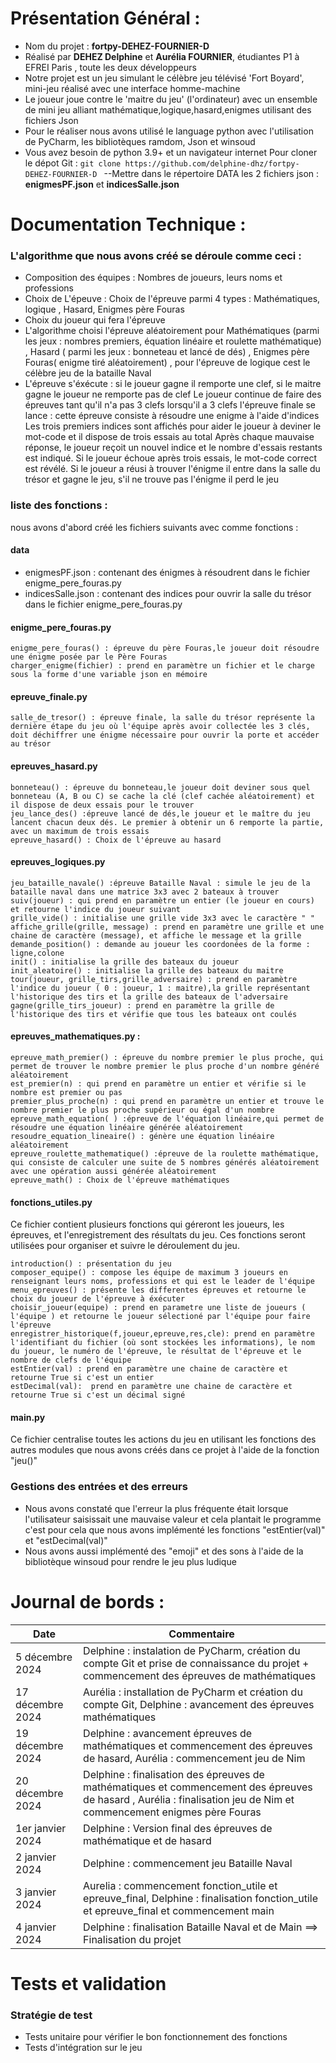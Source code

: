 # Présentation Général : 
- Nom du projet : **fortpy-DEHEZ-FOURNIER-D** 
- Réalisé par **DEHEZ Delphine** et **Aurélia FOURNIER**, étudiantes P1 à EFREI Paris , toute les deux développeurs 
- Notre projet est un jeu simulant le célèbre jeu télévisé 'Fort Boyard', mini-jeu réalisé avec une interface homme-machine
- Le joueur joue contre le 'maitre du jeu' (l'ordinateur) avec un ensemble de mini jeu alliant mathématique,logique,hasard,enigmes utilisant des fichiers Json
- Pour le réaliser nous avons utilisé le language python avec l'utilisation de PyCharm, les bibliotèques ramdom, Json et winsoud  
- Vous avez besoin de python 3.9+ et un navigateur internet 
Pour cloner le dépot Git : ```git clone https://github.com/delphine-dhz/fortpy-DEHEZ-FOURNIER-D ```
--Mettre dans le répertoire DATA les 2 fichiers json : **enigmesPF.json** et **indicesSalle.json**

# Documentation Technique : 
### L'algorithme que nous avons créé se déroule comme ceci : 
- Composition des équipes : Nombres de joueurs, leurs noms et professions
- Choix de L'épeuve : 
Choix de l'épreuve parmi 4 types : Mathématiques, logique , Hasard, Enigmes père Fouras 
- Choix du joueur qui fera l'épreuve
- L'algorithme choisi l'épreuve aléatoirement pour Mathématiques (parmi les jeux : nombres premiers, équation linéaire et roulette mathématique) , Hasard ( parmi les jeux : bonneteau et lancé de dés) , Enigmes père Fouras( enigme tiré aléatoirement) , pour l'épreuve de logique cest le célèbre jeu de la bataille Naval
- L'épreuve s'éxécute : 
si le joueur gagne il remporte une clef, si le maitre gagne le joueur ne remporte pas de clef 
Le joueur continue de faire des épreuves tant qu'il n'a pas 3 clefs 
lorsqu'il a 3 clefs l'épreuve finale se lance : cette épreuve consiste à résoudre une enigme à l'aide d'indices 
Les trois premiers indices sont affichés pour aider le joueur à deviner le mot-code et il dispose de trois essais au total
Après chaque mauvaise réponse, le joueur reçoit un nouvel indice et le nombre d'essais restants est indiqué.
Si le joueur échoue après trois essais, le mot-code correct est révélé.
Si le joueur a réusi à trouver l'énigme il entre dans la salle du trésor et gagne le jeu, s'il ne trouve pas l'énigme il perd le jeu 
        
### liste des fonctions :
nous avons d'abord créé les fichiers suivants avec comme fonctions :  
#### data
- enigmesPF.json : contenant des énigmes à résoudrent dans le fichier enigme_pere_fouras.py
- indicesSalle.json : contenant des indices pour ouvrir la salle du trésor dans le fichier enigme_pere_fouras.py
#### enigme_pere_fouras.py 
```
enigme_pere_fouras() : épreuve du père Fouras,le joueur doit résoudre une énigme posée par le Père Fouras 
charger_enigme(fichier) : prend en paramètre un fichier et le charge sous la forme d'une variable json en mémoire 
```
#### epreuve_finale.py 
```
salle_de_tresor() : épreuve finale, la salle du trésor représente la dernière étape du jeu où l'équipe après avoir collectée les 3 clés, doit déchiffrer une énigme nécessaire pour ouvrir la porte et accéder au trésor 
```
#### epreuves_hasard.py
```
bonneteau() : épreuve du bonneteau,le joueur doit deviner sous quel bonneteau (A, B ou C) se cache la clé (clef cachée aléatoirement) et il dispose de deux essais pour le trouver
jeu_lance_des() :épreuve lancé de dés,le joueur et le maître du jeu lancent chacun deux dés. Le premier à obtenir un 6 remporte la partie, avec un maximum de trois essais
epreuve_hasard() : Choix de l'épreuve au hasard 
```
#### epreuves_logiques.py
```
jeu_bataille_navale() :épreuve Bataille Naval : simule le jeu de la bataille naval dans une matrice 3x3 avec 2 bateaux à trouver
suiv(joueur) : qui prend en paramètre un entier (le joueur en cours) et retourne l'indice du joueur suivant 
grille_vide() : initialise une grille vide 3x3 avec le caractère " "
affiche_grille(grille, message) : prend en paramètre une grille et une chaine de caractère (message), et affiche le message et la grille 
demande_position() : demande au joueur les coordonées de la forme : ligne,colone
init() : initialise la grille des bateaux du joueur 
init_aleatoire() : initialise la grille des bateaux du maitre 
tour(joueur, grille_tirs,grille_adversaire) : prend en paramètre l'indice du joueur ( 0 : joueur, 1 : maitre),la grille représentant l'historique des tirs et la grille des bateaux de l'adversaire
gagne(grille_tirs_joueur) : prend en paramètre la grille de l'historique des tirs et vérifie que tous les bateaux ont coulés
```
#### epreuves_mathematiques.py : 
```
epreuve_math_premier() : épreuve du nombre premier le plus proche, qui permet de trouver le nombre premier le plus proche d'un nombre généré aléatoirement
est_premier(n) : qui prend en paramètre un entier et vérifie si le nombre est premier ou pas 
premier_plus_proche(n) : qui prend en paramètre un entier et trouve le nombre premier le plus proche supérieur ou égal d'un nombre 
epreuve_math_equation( ) :épreuve de l'équation linéaire,qui permet de résoudre une équation linéaire générée aléatoirement
resoudre_equation_lineaire() : génère une équation linéaire aléatoirement 
epreuve_roulette_mathematique() :épreuve de la roulette mathématique, qui consiste de calculer une suite de 5 nombres générés aléatoirement avec une opération aussi générée aléatoirement
epreuve_math() : Choix de l'épreuve mathématiques
```
#### fonctions_utiles.py
Ce fichier contient plusieurs fonctions qui géreront les joueurs, les épreuves, et l'enregistrement des résultats du jeu. Ces fonctions seront utilisées pour organiser et suivre le déroulement du jeu.
```
introduction() : présentation du jeu 
composer_equipe() : compose les équipe de maximum 3 joueurs en renseignant leurs noms, professions et qui est le leader de l'équipe 
menu_epreuves() : présente les differentes épreuves et retourne le choix du joueur de l'épreuve à éxécuter 
choisir_joueur(equipe) : prend en parametre une liste de joueurs ( l'équipe ) et retourne le joueur sélectioné par l'équipe pour faire l'épreuve
enregistrer_historique(f,joueur,epreuve,res,cle): prend en paramètre l'identifiant du fichier (où sont stockées les informations), le nom du joueur, le numéro de l'épreuve, le résultat de l'épreuve et le nombre de clefs de l'équipe
estEntier(val) : prend en paramètre une chaine de caractère et retourne True si c'est un entier 
estDecimal(val):  prend en paramètre une chaine de caractère et retourne True si c'est un décimal signé 
```
#### main.py
Ce fichier centralise toutes les actions du jeu en utilisant les fonctions des autres modules que nous avons créés dans ce projet à l'aide de la fonction "jeu()"
### Gestions des entrées et des erreurs              
- Nous avons constaté que l'erreur la plus fréquente était lorsque l'utilisateur saisissait une mauvaise valeur et cela plantait le programme c'est pour cela que nous avons implémenté les fonctions "estEntier(val)" et "estDecimal(val)"
- Nous avons aussi implémenté des "emoji" et des sons à l'aide de la bibliotèque winsoud pour rendre le jeu plus ludique 

# Journal de bords : 
| Date | Commentaire |
| ------ | ------ |
|5 décembre 2024 | Delphine : instalation de PyCharm, création du compte Git et prise de connaissance du projet + commencement des épreuves de mathématiques
| 17 décembre 2024 | Aurélia : installation de PyCharm et création du compte Git, Delphine : avancement des épreuves mathématiques
| 19 décembre 2024 | Delphine : avancement épreuves de mathématiques et commencement des épreuves de hasard, Aurélia : commencement jeu de Nim 
| 20 décembre 2024 | Delphine : finalisation des épreuves de mathématiques et commencement des épreuves de hasard , Aurélia : finalisation jeu de Nim et commencement enigmes père Fouras
| 1er janvier 2024 | Delphine : Version final des épreuves de mathématique et de hasard
| 2 janvier 2024 | Delphine : commencement jeu Bataille Naval 
| 3 janvier 2024 | Aurelia : commencement fonction_utile et epreuve_final, Delphine : finalisation fonction_utile et epreuve_final et commencement main
| 4 janvier 2024 | Delphine : finalisation Bataille Naval et de Main ==> Finalisation du projet 

# Tests et validation
### Stratégie de test
- Tests unitaire pour vérifier le bon fonctionnement des fonctions
- Tests d'intégration sur le jeu
